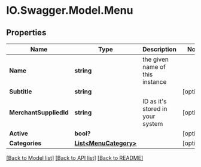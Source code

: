 # IO.Swagger.Model.Menu
## Properties

Name | Type | Description | Notes
------------ | ------------- | ------------- | -------------
**Name** | **string** | the given name of this instance | 
**Subtitle** | **string** |  | [optional] 
**MerchantSuppliedId** | **string** | ID as it&#39;s stored in your system | [optional] 
**Active** | **bool?** |  | [optional] 
**Categories** | [**List&lt;MenuCategory&gt;**](MenuCategory.md) |  | [optional] 

[[Back to Model list]](../README.md#documentation-for-models) [[Back to API list]](../README.md#documentation-for-api-endpoints) [[Back to README]](../README.md)

